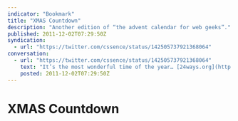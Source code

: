 ```yaml
---
indicator: "Bookmark"
title: "XMAS Countdown"
description: "Another edition of “the advent calendar for web geeks”."
published: 2011-12-02T07:29:50Z
syndication:
  - url: "https://twitter.com/cssence/status/142505737921368064"
conversation:
  - url: "https://twitter.com/cssence/status/142505737921368064"
    text: "It’s the most wonderful time of the year… [24ways.org](http://24ways.org/)"
    posted: 2011-12-02T07:29:50Z
---
```


# XMAS Countdown
